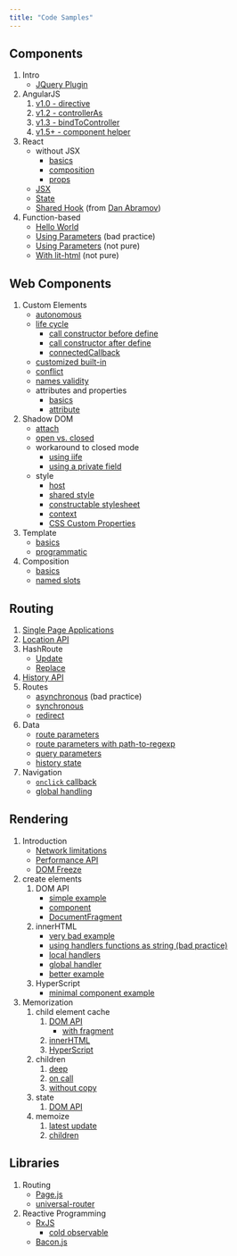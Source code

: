 ```yaml
---
title: "Code Samples"
---
```


## Components

1. Intro
   - [JQuery Plugin](components/jquery/slider.html)
2. AngularJS
   1. [v1.0 - directive](components/angularjs/directive/hello-world.html)
   2. [v1.2 - controllerAs](components/angularjs/controller-as/hello-world.html)
   3. [v1.3 - bindToController](components/angularjs/bindtocontroller/hello-world.html)
   4. [v1.5+ - component helper](components/angularjs/component-helper/hello-world.html)
3. React
   - without JSX
     - [basics](components/react/hello-world.html)
     - [composition](components/react/composition.html)
     - [props](components/react/composition-props.html)
   - [JSX](components/react/hello-jsx.html)
   - [State](components/react/stateful.html)
   - [Shared Hook](components/react/responsive-component/index.html)
     (from
     [Dan Abramov](https://gist.github.com/gaearon/cb5add26336003ed8c0004c4ba820eae))
4. Function-based
   - [Hello World](components/function/hello-world.html)
   - [Using Parameters](components/function/bad-update.html)
     (bad practice)
   - [Using Parameters](components/function/params.html)
     (not pure)
   - [With lit-html](components/function/with-lit-html.html)
     (not pure)

## Web Components

1. Custom Elements
   - [autonomous](components/custom-elements/autonomous/hello-world.html)
   - [life cycle](components/custom-elements/life-cycle/index.html)
     - [call constructor before define](components/custom-elements/life-cycle/before-define/index.html)
     - [call constructor after define](components/custom-elements/life-cycle/after-define/index.html)
     - [connectedCallback](components/custom-elements/life-cycle/connected/index.html)
   - [customized built-in](components/custom-elements/customized-buit-in/hello-world.html)
   - [conflict](components/custom-elements/conflict/conflict.html)
   - [names validity](components/custom-elements/names/index.html)
   - attributes and properties
     - [basics](components/custom-elements/attrs-and-props/basics/index.html)
     - [attribute](components/custom-elements/attrs-and-props/attribute/index.html)
2. Shadow DOM
   - [attach](components/shadow-dom/attach/index.html)
   - [open vs. closed](components/shadow-dom/access/bases/index.html)
   - workaround to closed mode
     - [using iife](components/shadow-dom/access/workaround/iife/index.html)
     - [using a private field](components/shadow-dom/access/workaround/private-field/index.html)
   - style
     - [host](components/shadow-dom/style/host/index.html)
     - [shared style](components/shadow-dom/style/shared/index.html)
     - [constructable stylesheet](components/shadow-dom/style/constructable/index.html)
     - [context](components/shadow-dom/style/context/index.html)
     - [CSS Custom Properties](components/shadow-dom/style/custom-props/index.html)
3. Template
   - [basics](components/template/basics/index.html)
   - [programmatic](components/template/prog/index.html)
4. Composition
   - [basics](components/slot/basics/index.html)
   - [named slots](components/slot/named/index.html)

## Routing

1. [Single Page Applications](minimal-spa/1-fundamentals/index.html)
1. [Location API](minimal-spa/2-location/index.html)
1. HashRoute
   - [Update](minimal-spa/3-hashroute/update/index.html)
   - [Replace](minimal-spa/3-hashroute/replace/index.html)
1. [History API](minimal-spa/4-history-api/index.html)
1. Routes
   - [asynchronous](minimal-spa/5-routes/1-async/index.html)
     (bad practice)
   - [synchronous](minimal-spa/5-routes/2-sync/index.html)
   - [redirect](minimal-spa/5-routes/3-redirect/index.html)
1. Data
   - [route parameters](minimal-spa/6-data/1-route-params/index.html)
   - [route parameters with path-to-regexp](minimal-spa/6-data/1b-path-to-regexp/index.html)
   - [query parameters](minimal-spa/6-data/2-query-params/index.html)
   - [history state](minimal-spa/6-data/3-history-state/index.html)
1. Navigation
   - [`onclick` callback](minimal-spa/7-navigation/1-callback/index.html)
   - [global handling](minimal-spa/7-navigation/2-global/index.html)

## Rendering

1. Introduction
   - [Network limitations](rendering/limitations/network/scripts/index.html)
   - [Performance API](rendering/performance-api/index.html)
   - [DOM Freeze](rendering/limitations/dom-api/heavy-rendering/index.html)
1. create elements
   1. DOM API
      - [simple example](rendering/create-element/dom-api/index.html)
      - [component](rendering/create-element/dom-api/component/index.html)
      - [DocumentFragment](rendering/create-element/dom-api/fragment/index.html)
   1. innerHTML
      - [very bad example](rendering/create-element/innerHTML/very-bad/index.html)
      - [using handlers functions as string (bad practice)](rendering/create-element/innerHTML/bad-handlers/index.html)
      - [local handlers](rendering/create-element/innerHTML/handlers/local/index.html)
      - [global handler](rendering/create-element/innerHTML/handlers/global/index.html)
      - [better example](rendering/create-element/innerHTML/better/index.html)
   1. HyperScript
      - [minimal component example](rendering/create-element/hyperscript/index.html)
1. Memorization
   1. child element cache
      1. [DOM API](rendering/caching/elements/dom-api/index.html)
         - [with fragment](rendering/caching/elements/dom-api/fragment/index.html)
      1. [innerHTML](rendering/caching/elements/innerHTML/index.html)
      1. [HyperScript](rendering/caching/elements/hyperscript/index.html)
   1. children
      1. [deep](rendering/caching/children/deep/index.html)
      1. [on call](packages/code-samples/src/rendering/caching/children/on-call/index.html)
      1. [without copy](packages/code-samples/src/rendering/caching/children/without-copy/index.html)
   1. state
      1. [DOM API](rendering/caching/state/dom-api/latest-count/index.html)
   1. memoize
      1. [latest update](rendering/memoize/dom-api/latest-count/index.html)
      1. [children](rendering/memoize/dom-api/children/index.html)

## Libraries

1. Routing
   - [Page.js](minimal-spa/8-pagejs/index.html)
   - [universal-router](minimal-spa/9-universal-router/index.html)
2. Reactive Programming
   - [RxJS](reactive/rxjs/complete/index.html)
     - [cold observable](reactive/rxjs/complete/cold/index.html)
   - [Bacon.js](reactive/baconjs/index.html)
